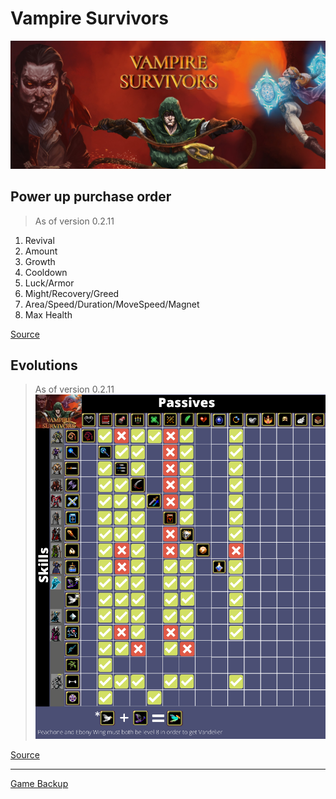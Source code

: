 # Vampire Survivors

![Vampire Survivors](Resource/Vampire-Survivors-hero.jpg)

## Power up purchase order
> As of version 0.2.11
1. Revival
2. Amount
3. Growth
4. Cooldown
5. Luck/Armor
6. Might/Recovery/Greed
7. Area/Speed/Duration/MoveSpeed/Magnet
8. Max Health

[Source](https://www.reddit.com/r/VampireSurvivors/comments/snlyit/psa_the_order_you_buy_powerups_matter/)

## Evolutions
> As of version 0.2.11
![Evolutions](Information/Evolutions_v0-2-11.png)

[Source](https://www.reddit.com/r/VampireSurvivors/comments/sm8ddm/updated_infographic_for_patch_0211/)

***

[Game Backup](Backup/)